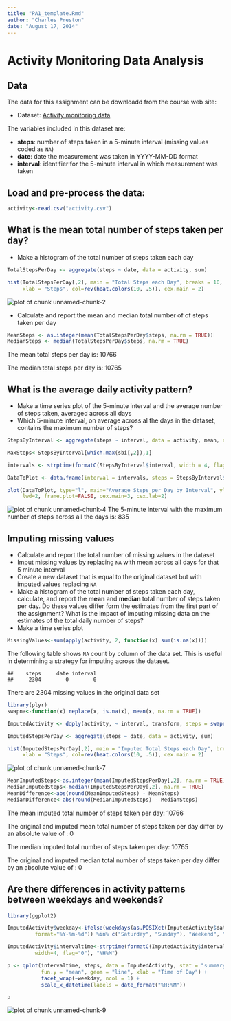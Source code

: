 ```yaml
---
title: "PA1_template.Rmd"
author: "Charles Preston"
date: "August 17, 2014"
---
```


Activity Monitoring Data Analysis
=================================



## Data

The data for this assignment can be downloadd from the course web site:

* Dataset: [Activity monitoring data](https://d396qusza40orc.cloudfront.net/repdata%2Fdata%2Factivity.zip)

The variables included in this dataset are:

* **steps**: number of steps taken in a 5-minute interval (missing values coded as `NA`)
* **date**: date the measurement was taken in YYYY-MM-DD format
* **interval**: identifier for the 5-minute interval in which measurement was taken


## Load and pre-process the data:

```r
activity<-read.csv("activity.csv")
```

## What is the mean total number of steps taken per day?
* Make a histogram of the total number of steps taken each day

```r
TotalStepsPerDay <- aggregate(steps ~ date, data = activity, sum)

hist(TotalStepsPerDay[,2], main = "Total Steps each Day", breaks = 10, 
     xlab = "Steps", col=rev(heat.colors(10, .5)), cex.main = 2)
```

![plot of chunk unnamed-chunk-2](figure/unnamed-chunk-2.png) 

* Calculate and report the mean and median total number of of steps taken per day

```r
MeanSteps <- as.integer(mean(TotalStepsPerDay$steps, na.rm = TRUE))
MedianSteps <- median(TotalStepsPerDay$steps, na.rm = TRUE)
```
The mean total steps per day is: 10766

The median total steps per day is: 10765

## What is the average daily activity pattern?
* Make a time series plot of the 5-minute interval and the average number of steps taken, averaged across all days
* Which 5-minute interval, on average across al the days in the dataset, contains the maximum number of steps?


```r
StepsByInterval <- aggregate(steps ~ interval, data = activity, mean, na.rm = TRUE)

MaxSteps<-StepsByInterval[which.max(sbi[,2]),1]

intervals <- strptime(formatC(StepsByInterval$interval, width = 4, flag = "0"), "%H%M")

DataToPlot <- data.frame(interval = intervals, steps = StepsByInterval$steps)

plot(DataToPlot, type="l", main="Average Steps per Day by Interval", ylab="Steps", xlab="Interval", 
     lwd=2, frame.plot=FALSE, cex.main=3, cex.lab=2)
```

![plot of chunk unnamed-chunk-4](figure/unnamed-chunk-4.png) 
The 5-minute interval with the maximum number of steps across all the days is: 835


## Imputing missing values
* Calculate and report the total number of missing values in the dataset
* Imput missing values by replacing `NA` with mean across all days for that 5 minute interval
* Create a new dataset that is equal to the original dataset but with imputed values replacing `NA`
* Make a histogram of the total number of steps taken each day, calculate, and report the **mean** and **median** total number of steps taken per day. Do these values differ form the estimates from the first part of the assignment? What is the impact of imputing missing data on the estimates of the total daily number of steps?
* Make a time series plot


```r
MissingValues<-sum(apply(activity, 2, function(x) sum(is.na(x))))
```
The following table shows `NA` count by column of the data set. This is useful in determining a strategy for imputing across the dataset.

```
##    steps     date interval 
##     2304        0        0
```
There are 2304 missing values in the original data set


```r
library(plyr)
swapna<-function(x) replace(x, is.na(x), mean(x, na.rm = TRUE))

ImputedActivity <- ddply(activity, ~ interval, transform, steps = swapna(steps))

ImputedStepsPerDay <- aggregate(steps ~ date, data = activity, sum)

hist(ImputedStepsPerDay[,2], main = "Imputed Total Steps each Day", breaks = 10, 
     xlab = "Steps", col=rev(heat.colors(10, .5)), cex.main = 2)
```

![plot of chunk unnamed-chunk-7](figure/unnamed-chunk-7.png) 


```r
MeanImputedSteps<-as.integer(mean(ImputedStepsPerDay[,2], na.rm = TRUE))
MedianImputedSteps<-median(ImputedStepsPerDay[,2], na.rm = TRUE)
MeanDifference<-abs(round(MeanImputedSteps) - MeanSteps)
MedianDifference<-abs(round(MedianImputedSteps) - MedianSteps)
```

The mean imputed total number of steps taken per day: 10766

The original and imputed mean total number of steps taken per day differ by
an absolute value of : 0

The median imputed total number of steps taken per day: 10765

The original and imputed median total number of steps taken per day differ by
an absolute value of : 0

## Are there differences in activity patterns between weekdays and weekends?



```r
library(ggplot2)

ImputedActivity$weekday<-ifelse(weekdays(as.POSIXct(ImputedActivity$date, 
         format="%Y-%m-%d")) %in% c("Saturday", "Sunday"), "Weekend", "Weekday")

ImputedActivity$intervaltime<-strptime(formatC(ImputedActivity$interval, 
         width=4, flag="0"), "%H%M")

p <- qplot(intervaltime, steps, data = ImputedActivity, stat = "summary",
           fun.y = "mean", geom = "line", xlab = "Time of Day") +
           facet_wrap(~weekday, ncol = 1) + 
           scale_x_datetime(labels = date_format("%H:%M")) 

p
```

![plot of chunk unnamed-chunk-9](figure/unnamed-chunk-9.png) 
